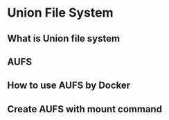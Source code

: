 # Union File System

## What is Union file system

## AUFS

## How to use AUFS by Docker

## Create AUFS with mount command